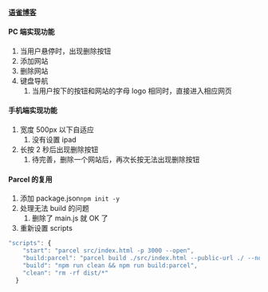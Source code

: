 #### [语雀博客](https://www.yuque.com/nfcjg/zxhkvw/ty4u98)

<a name="lLblp"></a>

#### PC 端实现功能

1. 当用户悬停时，出现删除按钮
1. 添加网站
1. 删除网站
1. 键盘导航
   1. 当用户按下的按钮和网站的字母 logo 相同时，直接进入相应网页
      <a name="IbGx4"></a>

#### 手机端实现功能

1. 宽度 500px 以下自适应
   1. 没有设置 ipad
2. 长按 2 秒后出现删除按钮
   1. 待完善，删除一个网站后，再次长按无法出现删除按钮
      <a name="VDF6h"></a>

#### Parcel 的复用

1. 添加 package.json`npm init -y`
2. 处理无法 build 的问题
   1. 删除了 main.js 就 OK 了
3. 重新设置 scripts

```javascript
"scripts": {
    "start": "parcel src/index.html -p 3000 --open",
    "build:parcel": "parcel build ./src/index.html --public-url ./ --no-source-maps",
    "build": "npm run clean && npm run build:parcel",
    "clean": "rm -rf dist/*"
  }
```

<br />
